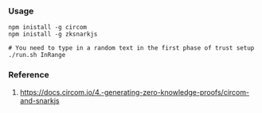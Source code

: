 ### Usage
```
npm inistall -g circom
npm inistall -g zksnarkjs

# You need to type in a random text in the first phase of trust setup
./run.sh InRange
```

### Reference
1. https://docs.circom.io/4.-generating-zero-knowledge-proofs/circom-and-snarkjs


